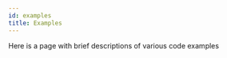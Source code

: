 ```yaml
---
id: examples
title: Examples
---
```


Here is a page with brief descriptions of various code examples
